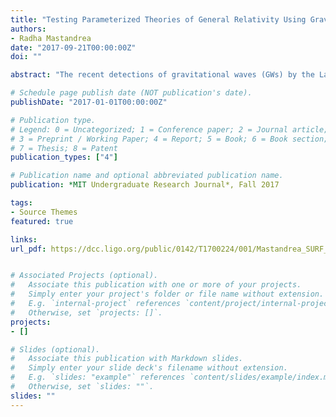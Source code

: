 ```yaml
---
title: "Testing Parameterized Theories of General Relativity Using Gravitational Waves"
authors:
- Radha Mastandrea
date: "2017-09-21T00:00:00Z"
doi: ""

abstract: "The recent detections of gravitational waves (GWs) by the Laser Interferometer Gravitational Wave Observatory (LIGO) have provided researchers with the first opportunities to test general relativity (GR) in the strong-field and highly-dynamical limit. Qualitative tests of the agreement between LIGO’s GW observations and classical GR have already been done; we have carried out more quantitative tests in terms of controlled, parameterized deviations from GR. In this project, we simulate a number of binary black hole (BBH) merger waveforms with known amplitude and phase deviations from those predicted by GR that are governed by the real and imaginary parts, respectively, of a complex parameter λ. We use Bayesian analysis to recover the deviation. We then provide an estimate of the number of GW detections from BBH mergers that are necessary to establish a given deviation from classical GR, notably finding that under 80 events are necessary to determine λ to a precision of 0.025 (a fractional precision of 5% for λ = 0.5)."

# Schedule page publish date (NOT publication's date).
publishDate: "2017-01-01T00:00:00Z"

# Publication type.
# Legend: 0 = Uncategorized; 1 = Conference paper; 2 = Journal article;
# 3 = Preprint / Working Paper; 4 = Report; 5 = Book; 6 = Book section;
# 7 = Thesis; 8 = Patent
publication_types: ["4"]

# Publication name and optional abbreviated publication name.
publication: *MIT Undergraduate Research Journal*, Fall 2017

tags:
- Source Themes
featured: true

links:
url_pdf: https://dcc.ligo.org/public/0142/T1700224/001/Mastandrea_SURF_final_report_v5.pdf


# Associated Projects (optional).
#   Associate this publication with one or more of your projects.
#   Simply enter your project's folder or file name without extension.
#   E.g. `internal-project` references `content/project/internal-project/index.md`.
#   Otherwise, set `projects: []`.
projects:
- []

# Slides (optional).
#   Associate this publication with Markdown slides.
#   Simply enter your slide deck's filename without extension.
#   E.g. `slides: "example"` references `content/slides/example/index.md`.
#   Otherwise, set `slides: ""`.
slides: ""
---
```



